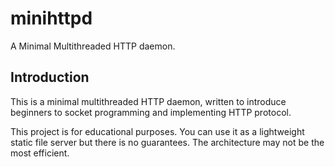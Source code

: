 # minihttpd

A Minimal Multithreaded HTTP daemon.

## Introduction

This is a minimal multithreaded HTTP daemon, written to introduce beginners to
socket programming and implementing HTTP protocol.

This project is for educational purposes. You can use it as a lightweight static
file server but there is no guarantees. The architecture may not be the most
efficient.

